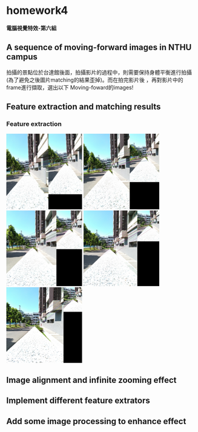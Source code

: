 # homework4
  
**電腦視覺特效-第六組**  
  
##  A sequence of moving-forward images in NTHU campus
拍攝的景點位於台達館後面，拍攝影片的過程中，則需要保持身體平衡進行拍攝(為了避免之後圖片matching的結果歪掉)。而在拍完影片後
，再對影片中的frame進行擷取，選出以下 Moving-foward的images!

## Feature extraction and matching results

### Feature extraction
<img src="https://github.com/TingWeiHuang22/homework4/blob/master/picture/ORB/matches1.jpg" width="200" height="200">
<img src="https://github.com/TingWeiHuang22/homework4/blob/master/picture/ORB/matches2.jpg" width="200" height="200">
<img src="https://github.com/TingWeiHuang22/homework4/blob/master/picture/ORB/matches3.jpg" width="200" height="200">
<img src="https://github.com/TingWeiHuang22/homework4/blob/master/picture/ORB/matches4.jpg" width="200" height="200">
<img src="https://github.com/TingWeiHuang22/homework4/blob/master/picture/ORB/matches5.jpg" width="200" height="200">

## Image alignment and infinite zooming effect

## Implement different feature extrators

## Add some image processing to enhance effect
